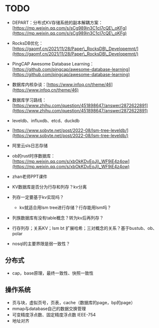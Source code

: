 # TODO

* DEPART：分布式KV存储系统的副本解耦方案：[https://mp.weixin.qq.com/s/sCg989in3C1cI7cQE\_oKFg](https://mp.weixin.qq.com/s/sCg989in3C1cI7cQE\_oKFg)
* RocksDB优化：[https://gaomf.cn/2021/11/28/Paper\_RocksDB\_Developemnt/](https://gaomf.cn/2021/11/28/Paper\_RocksDB\_Developemnt/)
* PingCAP Awesome Database Learning：[https://github.com/pingcap/awesome-database-learning](https://github.com/pingcap/awesome-database-learning)
* 数据库内核杂谈：[https://www.infoq.cn/theme/46](https://www.infoq.cn/theme/46)
* 数据库学习路线：[https://www.zhihu.com/question/451898647/answer/2872622891](https://www.zhihu.com/question/451898647/answer/2872622891)
* leveldb、influxdb、etcd、duckdb
* [https://www.sobyte.net/post/2022-08/lsm-tree-leveldb/](https://www.sobyte.net/post/2022-08/lsm-tree-leveldb/)
* 阿里云sls日志存储
* ob的rust时序数据库：[https://mp.weixin.qq.com/s/xbOkKDvEoJj\_WF9iE4z4ow](https://mp.weixin.qq.com/s/xbOkKDvEoJj\_WF9iE4z4ow)
* zhan老师PPT课件



* KV数据库是否分为行存和列存？kv分离
* 列存一定要基于kv实现吗？
  * kv就适合用lsm tree进行存储？行存能用lsm吗？
* 列族数据库有没有table概念？转为kv后再列存？
* 行存列存；关系KV；lsm bt 扩展哈希；三对概念的关系？基于bustub、ob、polar
* nosql的主要界限是弱一致性？





## 分布式

* cap，base原理，最终一致性、快照一致性



## 操作系统

* 页与块，虚拟页号，页表，cache（数据库的page，bp的page）
* mmap与database自己的数据交换管理
* 可变精度浮点数、固定精度浮点数 IEEE-754
* 地址对齐
